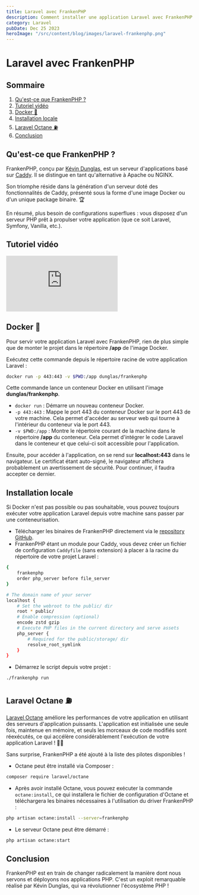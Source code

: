 ```yaml
---
title: Laravel avec FrankenPHP
description: Comment installer une application Laravel avec FrankenPHP et Laravel Octane.
category: Laravel
pubDate: Dec 25 2023
heroImage: "/src/content/blog/images/laravel-frankenphp.png"
---
```


# Laravel avec FrankenPHP

## Sommaire
1. [Qu'est-ce que FrankenPHP ?](#frankenphp)
2. [Tutoriel vidéo](#tutorielvideo)
3. [Docker 🐳](#docker)
4. [Installation locale](#locale)
5. [Laravel Octane ⛽](#octane)
6. [Conclusion](#conclusion)

## Qu'est-ce que FrankenPHP ? <a name="frankenphp"></a>

FrankenPHP, conçu par [Kévin Dunglas](https://twitter.com/dunglas), est un serveur d'applications basé sur [Caddy](https://caddyserver.com). Il se distingue en tant qu'alternative à Apache ou NGINX.

Son triomphe réside dans la génération d'un serveur doté des fonctionnalités de Caddy, présenté sous la forme d'une image Docker ou d'un unique package binaire. 🏆

En résumé, plus besoin de configurations superflues : vous disposez d'un serveur PHP prêt à propulser votre application (que ce soit Laravel, Symfony, Vanilla, etc.).

## Tutoriel vidéo <a name="tutorielvideo"></a>

<iframe class="w-full aspect-video" src="https://www.youtube.com/embed/CbRWYCEZOK0" frameborder="0" allowfullscreen></iframe>

## Docker 🐳 <a name="docker"></a>

Pour servir votre application Laravel avec FrankenPHP, rien de plus simple que de monter le projet dans le répertoire **/app** de l'image Docker.

Exécutez cette commande depuis le répertoire racine de votre application Laravel :

```bash
docker run -p 443:443 -v $PWD:/app dunglas/frankenphp
```

Cette commande lance un conteneur Docker en utilisant l'image **dunglas/frankenphp**.

- `docker run` : Démarre un nouveau conteneur Docker.
- `-p 443:443` : Mappe le port 443 du conteneur Docker sur le port 443 de votre machine. Cela permet d'accéder au serveur web qui tourne à l'intérieur du conteneur via le port 443.
- `-v $PWD:/app` : Montre le répertoire courant de la machine dans le répertoire **/app** du conteneur. Cela permet d'intégrer le code Laravel dans le conteneur et que celui-ci soit accessible pour l'application.

Ensuite, pour accéder à l'application, on se rend sur **localhost:443** dans le navigateur. Le certificat étant auto-signé, le navigateur affichera probablement un avertissement de sécurité. Pour continuer, il faudra accepter ce dernier.

## Installation locale  <a name="locale"></a>

Si Docker n'est pas possible ou pas souhaitable, vous pouvez toujours exécuter votre application Laravel depuis votre machine sans passer par une conteneurisation.

- Télécharger les binaires de FrankenPHP directement via le [repository GitHub](https://github.com/dunglas/frankenphp/releases).
- FrankenPHP étant un module pour Caddy, vous devez créer un fichier de configuration `Caddyfile` (sans extension) à placer à la racine du répertoire de votre projet Laravel :

```bash
{
	frankenphp
	order php_server before file_server
}

# The domain name of your server
localhost {
	# Set the webroot to the public/ dir
	root * public/
	# Enable compression (optional)
	encode zstd gzip
	# Execute PHP files in the current directory and serve assets
	php_server {
		# Required for the public/storage/ dir
		resolve_root_symlink
	}
}
```

- Démarrez le script depuis votre projet :

```bash
./frankenphp run
```

## Laravel Octane ⛽ <a name="octane"></a>

[Laravel Octane](https://laravel.com/docs/10.x/octane) améliore les performances de votre application en utilisant des serveurs d'application puissants. L'application est initialisée une seule fois, maintenue en mémoire, et seuls les morceaux de code modifiés sont réexécutés, ce qui accélère considérablement l'exécution de votre application Laravel ! 🦸‍♂️

Sans surprise, FrankenPHP a été ajouté à la liste des pilotes disponibles !

- Octane peut être installé via Composer :

```bash
composer require laravel/octane
```

- Après avoir installé Octane, vous pouvez exécuter la commande `octane:install`, ce qui installera le fichier de configuration d'Octane et téléchargera les binaires nécessaires à l'utilisation du driver FrankenPHP :

```bash
php artisan octane:install --server=frankenphp
```

- Le serveur Octane peut être démarré :

```bash
php artisan octane:start
```

## Conclusion <a name="conclusion"></a>

FrankenPHP est en train de changer radicalement la manière dont nous servons et déployons nos applications PHP. C'est un exploit remarquable réalisé par Kévin Dunglas, qui va révolutionner l'écosystème PHP !